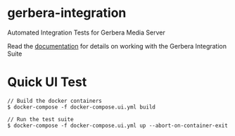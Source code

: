 # gerbera-integration
Automated Integration Tests for Gerbera Media Server

Read the [documentation](docs/index.md) for details on working 
with the Gerbera Integration Suite

# Quick UI Test

```
// Build the docker containers
$ docker-compose -f docker-compose.ui.yml build

// Run the test suite
$ docker-compose -f docker-compose.ui.yml up --abort-on-container-exit
```